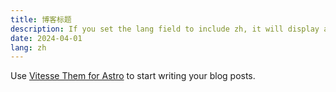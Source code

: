 ```yaml
---
title: 博客标题
description: If you set the lang field to include zh, it will display an identifier.
date: 2024-04-01
lang: zh
---
```


Use [Vitesse Them for Astro](https://astro.build/themes/details/vitesse-theme-for-astro/) to start writing your blog posts.

